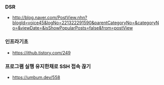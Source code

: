 ### DSR
- <http://blog.naver.com/PostView.nhn?blogId=voice45&logNo=221322291590&parentCategoryNo=&categoryNo=&viewDate=&isShowPopularPosts=false&from=postView>


### 인프라기초
- <https://ithub.tistory.com/249>


### 프로그램 실행 유지한채로 SSH 접속 끊기
- <https://umbum.dev/558>
